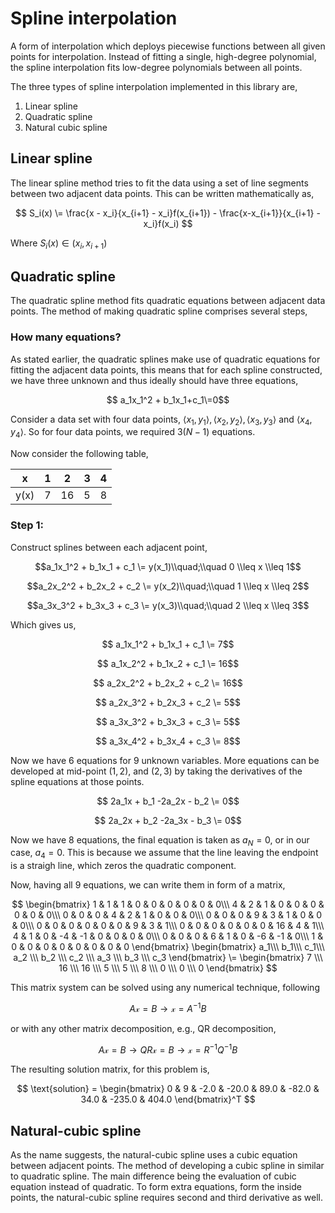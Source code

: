 # Spline interpolation

A form of interpolation which deploys piecewise functions between all given points for interpolation. Instead of fitting
a single, high-degree polynomial, the spline interpolation fits low-degree polynomials between all points.

The three types of spline interpolation implemented in this library are,

1. Linear spline
2. Quadratic spline
3. Natural cubic spline

## Linear spline

The linear spline method tries to fit the data using a set of line segments between two adjacent data points. This can
be written mathematically as,

$$ S_i(x) \= \frac{x - x_i}{x_{i+1} - x_i}f(x_{i+1}) - \frac{x-x_{i+1}}{x_{i+1} - x_i}f(x_i) $$

Where $S_i(x) \in (x_i, x_{i+1})$

## Quadratic spline

The quadratic spline method fits quadratic equations between adjacent data points. The method of making quadratic spline
comprises several steps,

### How many equations?

As stated earlier, the quadratic splines make use of quadratic equations for fitting the adjacent data points, this
means that for each spline constructed, we have three unknown and thus ideally should have three equations,

$$ a_1x_1^2 + b_1x_1+c_1\=0$$

Consider a data set with four data points, $\langle x_1, y_1\rangle, \langle x_2, y_2\rangle, \langle x_3, y_3\rangle$
and $\langle x_4, y_4\rangle$. So for four data points, we required $3(N-1)$ equations.

Now consider the following table,

|   x   |   1   |   2   |   3   |   4   |
| :---: | :---: | :---: | :---: | :---: |
| y(x)  |   7   |  16   |   5   |   8   |

### Step 1:

Construct splines between each adjacent point,

$$a_1x_1^2 + b_1x_1 + c_1 \= y(x_1)\\quad;\\quad 0 \\leq x \\leq 1$$

$$a_2x_2^2 + b_2x_2 + c_2 \= y(x_2)\\quad;\\quad 1 \\leq x \\leq 2$$

$$a_3x_3^2 + b_3x_3 + c_3 \= y(x_3)\\quad;\\quad 2 \\leq x \\leq 3$$

Which gives us,

$$ a_1x_1^2 + b_1x_1 + c_1 \= 7$$

$$ a_1x_2^2 + b_1x_2 + c_1 \= 16$$

$$ a_2x_2^2 + b_2x_2 + c_2 \= 16$$

$$ a_2x_3^2 + b_2x_3 + c_2 \= 5$$

$$ a_3x_3^2 + b_3x_3 + c_3 \= 5$$

$$ a_3x_4^2 + b_3x_4 + c_3 \= 8$$

Now we have $6$ equations for $9$ unknown variables. More equations can be developed at mid-point $(1, 2)$, and $(2, 3)$
by taking the derivatives of the spline equations at those points.

$$ 2a_1x + b_1 -2a_2x - b_2 \= 0$$

$$ 2a_2x + b_2 -2a_3x - b_3 \= 0$$

Now we have $8$ equations, the final equation is taken as $a_{N} = 0$, or in our case, $a_4 = 0$. This is because we
assume that the line leaving the endpoint is a straigh line, which zeros the quadratic component.

Now, having all $9$ equations, we can write them in form of a matrix,

$$
\begin{bmatrix}
1 & 1 & 1 & 0 & 0 & 0 & 0 & 0 & 0\\\
4 & 2 & 1 & 0 & 0 & 0 & 0 & 0 & 0\\\
0 & 0 & 0 & 4 & 2 & 1 & 0 & 0 & 0\\\
0 & 0 & 0 & 9 & 3 & 1 & 0 & 0 & 0\\\
0 & 0 & 0 & 0 & 0 & 0 & 9 & 3 & 1\\\
0 & 0 & 0 & 0 & 0 & 0 & 16 & 4 & 1\\\
4 & 1 & 0 & -4 & -1 & 0 & 0 & 0 & 0\\\
0 & 0 & 0 & 6 & 1 & 0 & -6 & -1 & 0\\\
1 & 0 & 0 & 0 & 0 & 0 & 0 & 0 & 0
\end{bmatrix}
\begin{bmatrix}
a_1\\\ b_1\\\ c_1\\\ a_2 \\\ b_2 \\\ c_2 \\\ a_3 \\\ b_3 \\\ c_3
\end{bmatrix}
\=
\begin{bmatrix}
7 \\\ 16 \\\ 16 \\\ 5 \\\ 5 \\\ 8 \\\ 0 \\\ 0 \\\ 0
\end{bmatrix}
$$

This matrix system can be solved using any numerical technique, following

$$ A\mathcal{x} = B \rightarrow \mathcal{x} = A^{-1}B$$

or with any other matrix decomposition, e.g., QR decomposition,

$$ A\mathcal{x} = B \rightarrow QR\mathcal{x} = B \rightarrow \mathcal{x} = R^{-1}Q^{-1}B$$

The resulting solution matrix, for this problem is,

$$
\text{solution} =
\begin{bmatrix}
0 & 9 & -2.0 & -20.0 & 89.0 & -82.0 & 34.0 & -235.0 & 404.0
\end{bmatrix}^T
$$

## Natural-cubic spline

As the name suggests, the natural-cubic spline uses a cubic equation between adjacent points. The method of developing a
cubic spline in similar to quadratic spline. The main difference being the evaluation of cubic equation instead of
quadratic. To form extra equations, form the inside points, the natural-cubic spline requires second and third
derivative as well.